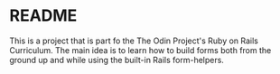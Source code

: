 # README

This is a project that is part fo the The Odin Project's Ruby on Rails Curriculum. The main idea is to learn how to build forms
both from the ground up and while using the built-in Rails form-helpers.
